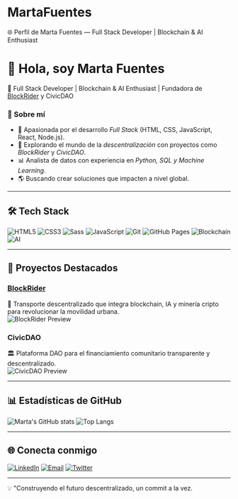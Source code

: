 # MartaFuentes
🌐 Perfil de Marta Fuentes — Full Stack Developer | Blockchain &amp; AI Enthusiast
# 👋 Hola, soy Marta Fuentes  
🚀 Full Stack Developer | Blockchain & AI Enthusiast | Fundadora de [BlockRider](https://marta-fuentes-mcr.github.io/blockrider-landing) y CivicDAO  


### 🚀 Sobre mí
- 🎯 Apasionada por el desarrollo *Full Stack* (HTML, CSS, JavaScript, React, Node.js).
- 🔗 Explorando el mundo de la *descentralización* con proyectos como *BlockRider* y *CivicDAO*.
- 📊 Analista de datos con experiencia en *Python, SQL y Machine Learning*.
- 🌎 Buscando crear soluciones que impacten a nivel global.

---

## 🛠 Tech Stack
![HTML5](https://img.shields.io/badge/HTML5-E34F26?style=for-the-badge&logo=html5&logoColor=white)
![CSS3](https://img.shields.io/badge/CSS3-1572B6?style=for-the-badge&logo=css3&logoColor=white)
![Sass](https://img.shields.io/badge/Sass-CC6699?style=for-the-badge&logo=sass&logoColor=white)
![JavaScript](https://img.shields.io/badge/JavaScript-F7DF1E?style=for-the-badge&logo=javascript&logoColor=black)
![Git](https://img.shields.io/badge/Git-F05032?style=for-the-badge&logo=git&logoColor=white)
![GitHub Pages](https://img.shields.io/badge/GitHub_Pages-222222?style=for-the-badge&logo=github&logoColor=white)
![Blockchain](https://img.shields.io/badge/Blockchain-121D33?style=for-the-badge&logo=blockchain-dot-com&logoColor=white)
![AI](https://img.shields.io/badge/AI-5B00FF?style=for-the-badge&logo=openai&logoColor=white)

---

## 🚀 Proyectos Destacados
### [BlockRider](https://marta-fuentes-mcr.github.io/blockrider-landing)
🛞 Transporte descentralizado que integra blockchain, IA y minería cripto para revolucionar la movilidad urbana.  
![BlockRider Preview](https://via.placeholder.com/800x400?text=BlockRider+Landing)

### CivicDAO
🏛 Plataforma DAO para el financiamiento comunitario transparente y descentralizado.  
![CivicDAO Preview](https://via.placeholder.com/800x400?text=CivicDAO+Dashboard)

---

## 📊 Estadísticas de GitHub
![Marta's GitHub stats](https://github-readme-stats.vercel.app/api?username=MartaFuentes-mcr&show_icons=true&theme=radical)
![Top Langs](https://github-readme-stats.vercel.app/api/top-langs/?username=MartaFuentes-mcr&layout=compact&theme=radical)

---

## 🌐 Conecta conmigo
[![LinkedIn](https://img.shields.io/badge/LinkedIn-0077B5?style=for-the-badge&logo=linkedin&logoColor=white)](#)
[![Email](https://img.shields.io/badge/Email-D14836?style=for-the-badge&logo=gmail&logoColor=white)](mailto:tuemail@gmail.com)
[![Twitter](https://img.shields.io/badge/Twitter-1DA1F2?style=for-the-badge&logo=twitter&logoColor=white)](#)

---

💡 "Construyendo el futuro descentralizado, un commit a la vez.

<!--
**MartaFuentes-mcr/MartaFuentes-mcr** is a ✨ _special_ ✨ repository because its `README.md` (this file) appears on your GitHub profile.

Here are some ideas to get you started:

- 🔭 I’m currently working on ...
- 🌱 I’m currently learning ...
- 👯 I’m looking to collaborate on ...
- 🤔 I’m looking for help with ...
- 💬 Ask me about ...
- 📫 How to reach me: ...
- 😄 Pronouns: ...
- ⚡ Fun fact: ...
-->
